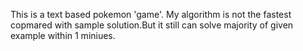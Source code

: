 This is a text based pokemon 'game'.
My algorithm is not the fastest copmared with sample solution.But it still can solve majority of given example within 1 miniues.
